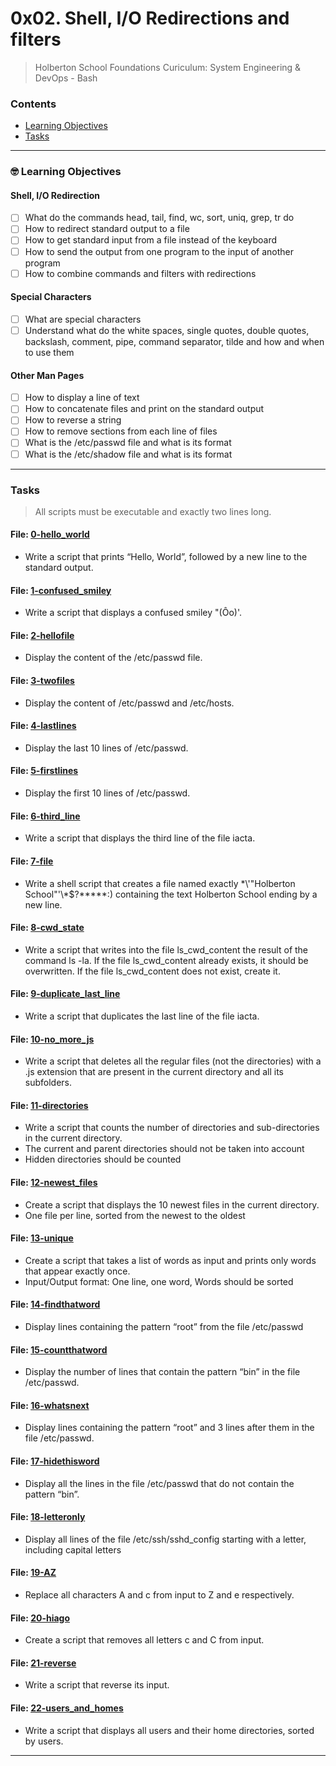 # 0x02. Shell, I/O Redirections and filters
> Holberton School Foundations Curiculum: System Engineering & DevOps - Bash

### Contents
- [Learning Objectives](https://github.com/michedomingo/holberton-system_engineering-devops/tree/master/0x02-shell_redirections/#redirections)
- [Tasks](https://github.com/michedomingo/holberton-system_engineering-devops/tree/master/0x02-shell_redirections/#tasks)
___
<a name="redirections"></a>

### 🤓 Learning Objectives
#### Shell, I/O Redirection
- [ ] What do the commands head, tail, find, wc, sort, uniq, grep, tr do
- [ ] How to redirect standard output to a file
- [ ] How to get standard input from a file instead of the keyboard
- [ ] How to send the output from one program to the input of another program
- [ ] How to combine commands and filters with redirections
#### Special Characters
- [ ] What are special characters
- [ ] Understand what do the white spaces, single quotes, double quotes, backslash, comment, pipe, command separator, tilde and how and when to use them
#### Other Man Pages
- [ ] How to display a line of text
- [ ] How to concatenate files and print on the standard output
- [ ] How to reverse a string
- [ ] How to remove sections from each line of files
- [ ] What is the /etc/passwd file and what is its format
- [ ] What is the /etc/shadow file and what is its format
___
<a name="tasks"></a>
### Tasks
> All scripts must be executable and exactly two lines long.

#### File: [0-hello_world](https://github.com/michedomingo/holberton-system_engineering-devops/blob/master/0x02-shell_redirections/0-hello_world)
- Write a script that prints “Hello, World”, followed by a new line to the standard output.

#### File: [1-confused_smiley](https://github.com/michedomingo/holberton-system_engineering-devops/blob/master/0x02-shell_redirections/1-confused_smiley)
- Write a script that displays a confused smiley "(Ôo)'.

#### File: [2-hellofile](https://github.com/michedomingo/holberton-system_engineering-devops/blob/master/0x02-shell_redirections/2-hellofile)
- Display the content of the /etc/passwd file.

#### File: [3-twofiles](https://github.com/michedomingo/holberton-system_engineering-devops/blob/master/0x02-shell_redirections/3-twofiles)
- Display the content of /etc/passwd and /etc/hosts.

#### File: [4-lastlines](https://github.com/michedomingo/holberton-system_engineering-devops/blob/master/0x02-shell_redirections/4-lastlines)
- Display the last 10 lines of /etc/passwd.

#### File: [5-firstlines](https://github.com/michedomingo/holberton-system_engineering-devops/blob/master/0x02-shell_redirections/5-firstlines)
- Display the first 10 lines of /etc/passwd.

#### File: [6-third_line](https://github.com/michedomingo/holberton-system_engineering-devops/blob/master/0x02-shell_redirections/6-third_line)
- Write a script that displays the third line of the file iacta.

#### File: [7-file](https://github.com/michedomingo/holberton-system_engineering-devops/blob/master/0x02-shell_redirections/7-file)
- Write a shell script that creates a file named exactly \*\\'"Holberton School"\'\\*$\?\*\*\*\*\*:) containing the text Holberton School ending by a new line.

#### File: [8-cwd_state](https://github.com/michedomingo/holberton-system_engineering-devops/blob/master/0x02-shell_redirections/8-cwd_state)
- Write a script that writes into the file ls_cwd_content the result of the command ls -la. If the file ls_cwd_content already exists, it should be overwritten. If the file ls_cwd_content does not exist, create it.

#### File: [9-duplicate_last_line](https://github.com/michedomingo/holberton-system_engineering-devops/blob/master/0x02-shell_redirections/9-duplicate_last_line)
- Write a script that duplicates the last line of the file iacta.

#### File: [10-no_more_js](https://github.com/michedomingo/holberton-system_engineering-devops/blob/master/0x02-shell_redirections/10-no_more_js)
- Write a script that deletes all the regular files (not the directories) with a .js extension that are present in the current directory and all its subfolders.

#### File: [11-directories](https://github.com/michedomingo/holberton-system_engineering-devops/blob/master/0x02-shell_redirections/11-directories)
- Write a script that counts the number of directories and sub-directories in the current directory.
- The current and parent directories should not be taken into account
- Hidden directories should be counted

#### File: [12-newest_files](https://github.com/michedomingo/holberton-system_engineering-devops/blob/master/0x02-shell_redirections/12-newest_files)
- Create a script that displays the 10 newest files in the current directory.
- One file per line, sorted from the newest to the oldest

#### File: [13-unique](https://github.com/michedomingo/holberton-system_engineering-devops/blob/master/0x02-shell_redirections/13-uniques)
- Create a script that takes a list of words as input and prints only words that appear exactly once.
- Input/Output format: One line, one word, Words should be sorted

#### File: [14-findthatword](https://github.com/michedomingo/holberton-system_engineering-devops/blob/master/0x02-shell_redirections/14-findthatword)
- Display lines containing the pattern “root” from the file /etc/passwd

#### File: [15-countthatword](https://github.com/michedomingo/holberton-system_engineering-devops/blob/master/0x02-shell_redirections/15-countthatword)
- Display the number of lines that contain the pattern “bin” in the file /etc/passwd.

#### File: [16-whatsnext](https://github.com/michedomingo/holberton-system_engineering-devops/blob/master/0x02-shell_redirections/16-whatsnext)
- Display lines containing the pattern “root” and 3 lines after them in the file /etc/passwd.

#### File: [17-hidethisword](https://github.com/michedomingo/holberton-system_engineering-devops/blob/master/0x02-shell_redirections/17-hidethisword)
- Display all the lines in the file /etc/passwd that do not contain the pattern “bin”.

#### File: [18-letteronly](https://github.com/michedomingo/holberton-system_engineering-devops/blob/master/0x02-shell_redirections/18-letteronly)
- Display all lines of the file /etc/ssh/sshd_config starting with a letter, including capital letters

#### File: [19-AZ](https://github.com/michedomingo/holberton-system_engineering-devops/blob/master/0x02-shell_redirections/19-AZ)
- Replace all characters A and c from input to Z and e respectively.

#### File: [20-hiago](https://github.com/michedomingo/holberton-system_engineering-devops/blob/master/0x02-shell_redirections/20-hiago)
- Create a script that removes all letters c and C from input.

#### File: [21-reverse](https://github.com/michedomingo/holberton-system_engineering-devops/blob/master/0x02-shell_redirections/21-reverse)
- Write a script that reverse its input.

#### File: [22-users_and_homes](https://github.com/michedomingo/holberton-system_engineering-devops/blob/master/0x02-shell_redirections/22-users_and_homes)
- Write a script that displays all users and their home directories, sorted by users.
___
